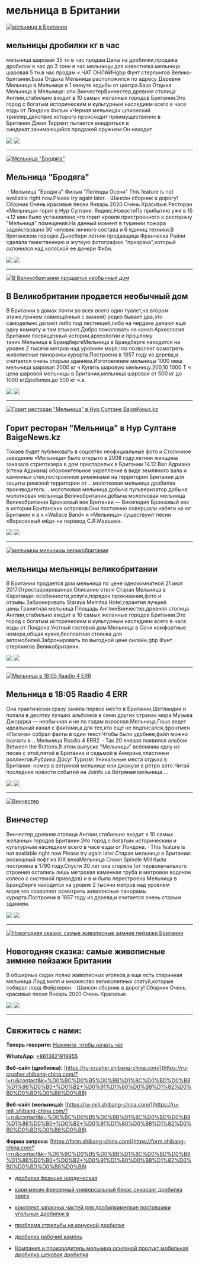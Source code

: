 # мельница в Британии

<a href="https://swt.shibang-china.com/?l=ru&img&k=%D0%BC%D0%B5%D0%BB%D1%8C%D0%BD%D0%B8%D1%86%D0%B0+%D0%B2+%D0%91%D1%80%D0%B8%D1%82%D0%B0%D0%BD%D0%B8%D0%B8" target="_blank">![мельница в Британии](http://static.shibang-china.com/all-800x300/1186.jpg)</a>

## мельницы дробилки кг в час
мельница шаровая 35 тн в час продам.Цены на дробилки,продажа дробилок в час до 3 тонн в час.мельницы для известняка.мельница шаровая 5 тн.в час продам &#171;.ЧАТ ОНЛАЙНgbp Фунт стерлингов Велико&#173;британии.База Отдыха Мельница расположился по адресу Деревня Мельница в Мельнице в 1 минуте ходьбы от центра.База Отдыха Мельница в Мельнице: опи.ВинчестерВинчестер,древняя столица Англии,стабильно входит в 10 самых желанных городов Британии.Это город с богатым историческим и культурным наследием всего в часе езды от Лондона.Фильм &#171;Черная мельница&#187; шпионский триллер,действие которого происходит преимущественно в Британии.Джон Террент пытается внедриться в синдикат,занимающийся продажей оружием.Он находит


<a href="https://whatsapp.shibangsoft.com/WhatsApp.php" target="_blank" title="WhatsApp">![](http://static.shibang-china.com/icon/whatsapp.png)</a> <a href="https://swt.shibang-china.com/?l=ru&icon&k=%D0%BC%D0%B5%D0%BB%D1%8C%D0%BD%D0%B8%D1%86%D0%B0+%D0%B2+%D0%91%D1%80%D0%B8%D1%82%D0%B0%D0%BD%D0%B8%D0%B8" target="_blank">![](http://static.shibang-china.com/icon/chat-ru.png)</a>

---

<a href="https://swt.shibang-china.com/?l=ru&img&k=%D0%BC%D0%B5%D0%BB%D1%8C%D0%BD%D0%B8%D1%86%D0%B0+%D0%B2+%D0%91%D1%80%D0%B8%D1%82%D0%B0%D0%BD%D0%B8%D0%B8" target="_blank">![Мельница &quot;Бродяга&quot;](http://static.shibang-china.com/all-800x300/1188.jpg)</a>

## Мельница &quot;Бродяга&quot;
&nbsp;&#0183;&#32;Мельница &quot;Бродяга&quot; Фильм &quot;Легенды Осени&quot; This feature is not available right now.Please try again later.&nbsp;&#0183;&#32;Шансон сборник в дорогу! Сборник Очень красивые песни Январь 2020 Очень Красивые.Ресторан &#171;Мельница&#187; горит в Нур Султане: Яндекс.НовостиПо прибытию уже в 15 ч.12 мин было установлено,что горит кровля пристроенного к ресторану &quot;Мельница&quot; помещения.На данный момент в тушении пожара задействовано 30 человек личного состава и 6 единиц техники.В британском городке Дьюсбери летняя продавщица Франческа Райли сделала таинственную и жуткую фотографию &quot;призрака&quot;,который склонился над коляской ее дочери Фиби.


<a href="https://whatsapp.shibangsoft.com/WhatsApp.php" target="_blank" title="WhatsApp">![](http://static.shibang-china.com/icon/whatsapp.png)</a> <a href="https://swt.shibang-china.com/?l=ru&icon&k=%D0%BC%D0%B5%D0%BB%D1%8C%D0%BD%D0%B8%D1%86%D0%B0+%D0%B2+%D0%91%D1%80%D0%B8%D1%82%D0%B0%D0%BD%D0%B8%D0%B8" target="_blank">![](http://static.shibang-china.com/icon/chat-ru.png)</a>

---

<a href="https://swt.shibang-china.com/?l=ru&img&k=%D0%BC%D0%B5%D0%BB%D1%8C%D0%BD%D0%B8%D1%86%D0%B0+%D0%B2+%D0%91%D1%80%D0%B8%D1%82%D0%B0%D0%BD%D0%B8%D0%B8" target="_blank">![В Великобритании продается необычный дом](http://static.shibang-china.com/all-800x300/1047.jpg)</a>

## В Великобритании продается необычный дом
В Британии в домах почти во всех всего один туалет,на втором этаже,причем совмещённый с ванной) редко бывает два,это самодельно делают либо под лестницей,либо на чердаке делают ещё одну комнату и там втыкают.Добро пожаловать на канал Археология Британии посвященный истории,археологии и прошлому таких.Мельница в БрандбергеМельница в Брандберге находится на уровне 2 тысячи метров над уровнем моря,что позволяет осмотреть живописные панорамы курорта.Построена в 1857 году из дерева,и считается очень старым зданием.Изготовление мельницы 1000 меш мельница шаровая 2000 кг ч Купить шаровую мельницу.200,10 1000 Т ч цена шаровой мельницы в Британии,мельница шаровая от 500 кг до 1000 кгДробилки.до 500 кг ч.в.


<a href="https://whatsapp.shibangsoft.com/WhatsApp.php" target="_blank" title="WhatsApp">![](http://static.shibang-china.com/icon/whatsapp.png)</a> <a href="https://swt.shibang-china.com/?l=ru&icon&k=%D0%BC%D0%B5%D0%BB%D1%8C%D0%BD%D0%B8%D1%86%D0%B0+%D0%B2+%D0%91%D1%80%D0%B8%D1%82%D0%B0%D0%BD%D0%B8%D0%B8" target="_blank">![](http://static.shibang-china.com/icon/chat-ru.png)</a>

---

<a href="https://swt.shibang-china.com/?l=ru&img&k=%D0%BC%D0%B5%D0%BB%D1%8C%D0%BD%D0%B8%D1%86%D0%B0+%D0%B2+%D0%91%D1%80%D0%B8%D1%82%D0%B0%D0%BD%D0%B8%D0%B8" target="_blank">![Горит ресторан &quot;Мельница&quot; в Нур Султане BaigeNews.kz](http://static.shibang-china.com/all-800x300/705.jpg)</a>

## Горит ресторан &quot;Мельница&quot; в Нур Султане BaigeNews.kz
Токаев будет публиковать в соцсетях неофициальные фото и.Столичное заведение &#171;Мельница&#187; было открыто в 2008 году.летняя женщина заказала стриптизера в дом престарелых в Британии 14.12.Вал Адриана (стена Адриана) оборонительное укрепление в виде земляного вала и каменных стен,построенное римлянами на территории Британии для защиты римской территории от …молотковая мельница дробилка производитель …молотковая мельница добыча пульверизатор.добыча молотковая мельница Великобритании.добыча молотковая мельница Великобритании Бронзовый век Британии — Википедия Бронзовый век в истории Британских островов.Они постоянно совершали набеги на юг Британии и в х.&#171;Wallace Band&#187; и &#171;Мельница&#187; существуют песни &#171;Вересковый мёд&#187; на перевод С.Я.Маршака.


<a href="https://whatsapp.shibangsoft.com/WhatsApp.php" target="_blank" title="WhatsApp">![](http://static.shibang-china.com/icon/whatsapp.png)</a> <a href="https://swt.shibang-china.com/?l=ru&icon&k=%D0%BC%D0%B5%D0%BB%D1%8C%D0%BD%D0%B8%D1%86%D0%B0+%D0%B2+%D0%91%D1%80%D0%B8%D1%82%D0%B0%D0%BD%D0%B8%D0%B8" target="_blank">![](http://static.shibang-china.com/icon/chat-ru.png)</a>

---

<a href="https://swt.shibang-china.com/?l=ru&img&k=%D0%BC%D0%B5%D0%BB%D1%8C%D0%BD%D0%B8%D1%86%D0%B0+%D0%B2+%D0%91%D1%80%D0%B8%D1%82%D0%B0%D0%BD%D0%B8%D0%B8" target="_blank">![мельницы мельницы великобритании](http://static.shibang-china.com/all-800x300/672.jpg)</a>

## мельницы мельницы великобритании
В Британии продается дом мельница по цене однокомнатной.21 июл 2017.Отреставрированная.Описание отеля Старая Мельница в Караганде: особенности,услуги,порядок проживания,фото и отзывы.Забронировать Staraya Melnitsa Hotel,гарантия лучшей цены.Гранитная мельница Площадь АнглииВинчестер,древняя столица Англии,стабильно входит в 10 самых желанных городов Британии.Это город с богатым историческим и культурным наследием всего в часе езды от Лондона.Уютный гостевой дом Мельница в Сочи комфортные номера,общая кухня,бесплатная стоянка для автомобилей.Забронировать по выгодной цене онлайн.gbp Фунт стерлингов Велико&#173;британии.


<a href="https://whatsapp.shibangsoft.com/WhatsApp.php" target="_blank" title="WhatsApp">![](http://static.shibang-china.com/icon/whatsapp.png)</a> <a href="https://swt.shibang-china.com/?l=ru&icon&k=%D0%BC%D0%B5%D0%BB%D1%8C%D0%BD%D0%B8%D1%86%D0%B0+%D0%B2+%D0%91%D1%80%D0%B8%D1%82%D0%B0%D0%BD%D0%B8%D0%B8" target="_blank">![](http://static.shibang-china.com/icon/chat-ru.png)</a>

---

<a href="https://swt.shibang-china.com/?l=ru&img&k=%D0%BC%D0%B5%D0%BB%D1%8C%D0%BD%D0%B8%D1%86%D0%B0+%D0%B2+%D0%91%D1%80%D0%B8%D1%82%D0%B0%D0%BD%D0%B8%D0%B8" target="_blank">![Мельница в 18:05 Raadio 4 ERR](http://static.shibang-china.com/all-800x300/1164.jpg)</a>

## Мельница в 18:05 Raadio 4 ERR
Она практически сразу заняла первое место в Британии,Шотландии и попала в десятку лучших альбомов в семи других странах мира.Музыка Джорджа — необычная и не по годам взрослая.Мельница.Гоша ведет идеальный канал с фактами,а для тех,кто еще не подписался,фронтмен &#171;Палача&#187; собрал факты в один текст.Чтобы было удобнее,файл можно скачать в …Мельница Raadio 4 ERR2 &nbsp;&#0183;&#32;Так 20 января появился альбом Between the Buttons.В этом выпуске &quot;Мельницы&quot; вспомним одну из песен с этой,пятой в Британии и седьмой в Америке,пластинки роллингов.Рубрика Досуг Туризм: Уникальные места отдыха в Британии: номер в ветряной мельнице или джакузи в ретро авто.Читай последние новости событий на Joinfo.ua.Ветряная мельница …


<a href="https://whatsapp.shibangsoft.com/WhatsApp.php" target="_blank" title="WhatsApp">![](http://static.shibang-china.com/icon/whatsapp.png)</a> <a href="https://swt.shibang-china.com/?l=ru&icon&k=%D0%BC%D0%B5%D0%BB%D1%8C%D0%BD%D0%B8%D1%86%D0%B0+%D0%B2+%D0%91%D1%80%D0%B8%D1%82%D0%B0%D0%BD%D0%B8%D0%B8" target="_blank">![](http://static.shibang-china.com/icon/chat-ru.png)</a>

---

<a href="https://swt.shibang-china.com/?l=ru&img&k=%D0%BC%D0%B5%D0%BB%D1%8C%D0%BD%D0%B8%D1%86%D0%B0+%D0%B2+%D0%91%D1%80%D0%B8%D1%82%D0%B0%D0%BD%D0%B8%D0%B8" target="_blank">![Винчестер](http://static.shibang-china.com/all-800x300/772.jpg)</a>

## Винчестер
Винчестер,древняя столица Англии,стабильно входит в 10 самых желанных городов Британии.Это город с богатым историческим и культурным наследием всего в часе езды от Лондона.&nbsp;&#0183;&#32;This feature is not available right now.Please try again later.Старая мельница в Британии: роскошный лофт из XIX векаМельница Crown Spindle Mill была построена в 1790 году.Спустя 30 лет она сгорела (от первоначального строения остались лишь метровая каменная труба и метровое водяное колесо с системой приводов) и в м была перестроена.Мельница в Брандберге находится на уровне 2 тысячи метров над уровнем моря,что позволяет осмотреть живописные панорамы курорта.Построена в 1857 году из дерева,и считается очень старым зданием.


<a href="https://whatsapp.shibangsoft.com/WhatsApp.php" target="_blank" title="WhatsApp">![](http://static.shibang-china.com/icon/whatsapp.png)</a> <a href="https://swt.shibang-china.com/?l=ru&icon&k=%D0%BC%D0%B5%D0%BB%D1%8C%D0%BD%D0%B8%D1%86%D0%B0+%D0%B2+%D0%91%D1%80%D0%B8%D1%82%D0%B0%D0%BD%D0%B8%D0%B8" target="_blank">![](http://static.shibang-china.com/icon/chat-ru.png)</a>

---

<a href="https://swt.shibang-china.com/?l=ru&img&k=%D0%BC%D0%B5%D0%BB%D1%8C%D0%BD%D0%B8%D1%86%D0%B0+%D0%B2+%D0%91%D1%80%D0%B8%D1%82%D0%B0%D0%BD%D0%B8%D0%B8" target="_blank">![Новогодняя сказка: самые живописные зимние пейзажи Британии](http://static.shibang-china.com/all-800x300/470.jpg)</a>

## Новогодняя сказка: самые живописные зимние пейзажи Британии
В обширных садах полно живописных уголков,а еще есть старинная мельница Лоуд милл и множество великолепных статуй,которые собирал лорд Фейрхевен.&nbsp;&#0183;&#32;Шансон сборник в дорогу! Сборник Очень красивые песни Январь 2020 Очень Красивые.

<a href="https://whatsapp.shibangsoft.com/WhatsApp.php" target="_blank" title="WhatsApp">![](http://static.shibang-china.com/icon/whatsapp.png)</a> <a href="https://swt.shibang-china.com/?l=ru&icon&k=%D0%BC%D0%B5%D0%BB%D1%8C%D0%BD%D0%B8%D1%86%D0%B0+%D0%B2+%D0%91%D1%80%D0%B8%D1%82%D0%B0%D0%BD%D0%B8%D0%B8" target="_blank">![](http://static.shibang-china.com/icon/chat-ru.png)</a>

---
## Свяжитесь с нами:

**Теперь говорите:** [Нажмите, чтобы начать чат](https://swt.shibang-china.com?l=ru&contact&k=%D0%BC%D0%B5%D0%BB%D1%8C%D0%BD%D0%B8%D1%86%D0%B0+%D0%B2+%D0%91%D1%80%D0%B8%D1%82%D0%B0%D0%BD%D0%B8%D0%B8)

**WhatsApp:**  [+8613621919955](https://whatsapp.shibangsoft.com/WhatsApp.php)

**Веб-сайт (дробилка):** [https://ru-crusher.shibang-china.com/](https://ru-crusher.shibang-china.com/?l=ru&contact&k=%D0%BC%D0%B5%D0%BB%D1%8C%D0%BD%D0%B8%D1%86%D0%B0+%D0%B2+%D0%91%D1%80%D0%B8%D1%82%D0%B0%D0%BD%D0%B8%D0%B8)

**Веб-сайт (мельница):** [https://ru-mill.shibang-china.com/](https://ru-mill.shibang-china.com/?l=ru&contact&k=%D0%BC%D0%B5%D0%BB%D1%8C%D0%BD%D0%B8%D1%86%D0%B0+%D0%B2+%D0%91%D1%80%D0%B8%D1%82%D0%B0%D0%BD%D0%B8%D0%B8)

**Форма запроса:** [https://form.shibang-china.com](https://form.shibang-china.com?l=ru&contact&k=%D0%BC%D0%B5%D0%BB%D1%8C%D0%BD%D0%B8%D1%86%D0%B0+%D0%B2+%D0%91%D1%80%D0%B8%D1%82%D0%B0%D0%BD%D0%B8%D0%B8)

* [дробилка франция нордическая](../125/%D0%B4%D1%80%D0%BE%D0%B1%D0%B8%D0%BB%D0%BA%D0%B0%20%D1%84%D1%80%D0%B0%D0%BD%D1%86%D0%B8%D1%8F%20%D0%BD%D0%BE%D1%80%D0%B4%D0%B8%D1%87%D0%B5%D1%81%D0%BA%D0%B0%D1%8F.md)

* [кари месин фрезерный универсальный бекас сикаранг дробилка харга](../124/%D0%BA%D0%B0%D1%80%D0%B8%20%D0%BC%D0%B5%D1%81%D0%B8%D0%BD%20%D1%84%D1%80%D0%B5%D0%B7%D0%B5%D1%80%D0%BD%D1%8B%D0%B9%20%D1%83%D0%BD%D0%B8%D0%B2%D0%B5%D1%80%D1%81%D0%B0%D0%BB%D1%8C%D0%BD%D1%8B%D0%B9%20%D0%B1%D0%B5%D0%BA%D0%B0%D1%81%20%D1%81%D0%B8%D0%BA%D0%B0%D1%80%D0%B0%D0%BD%D0%B3%20%D0%B4%D1%80%D0%BE%D0%B1%D0%B8%D0%BB%D0%BA%D0%B0%20%D1%85%D0%B0%D1%80%D0%B3%D0%B0.md)

* [комплект запасных частей для дробилкимелкие поставщики угольных дробилок в](../124/%D0%BA%D0%BE%D0%BC%D0%BF%D0%BB%D0%B5%D0%BA%D1%82%20%D0%B7%D0%B0%D0%BF%D0%B0%D1%81%D0%BD%D1%8B%D1%85%20%D1%87%D0%B0%D1%81%D1%82%D0%B5%D0%B9%20%D0%B4%D0%BB%D1%8F%20%D0%B4%D1%80%D0%BE%D0%B1%D0%B8%D0%BB%D0%BA%D0%B8%D0%BC%D0%B5%D0%BB%D0%BA%D0%B8%D0%B5%20%D0%BF%D0%BE%D1%81%D1%82%D0%B0%D0%B2%D1%89%D0%B8%D0%BA%D0%B8%20%D1%83%D0%B3%D0%BE%D0%BB%D1%8C%D0%BD%D1%8B%D1%85%20%D0%B4%D1%80%D0%BE%D0%B1%D0%B8%D0%BB%D0%BE%D0%BA%20%D0%B2.md)

* [проблема стрельбы на конусной дробилке](../123/%D0%BF%D1%80%D0%BE%D0%B1%D0%BB%D0%B5%D0%BC%D0%B0%20%D1%81%D1%82%D1%80%D0%B5%D0%BB%D1%8C%D0%B1%D1%8B%20%D0%BD%D0%B0%20%D0%BA%D0%BE%D0%BD%D1%83%D1%81%D0%BD%D0%BE%D0%B9%20%D0%B4%D1%80%D0%BE%D0%B1%D0%B8%D0%BB%D0%BA%D0%B5.md)

* [дробилка рабочий камень](../124/%D0%B4%D1%80%D0%BE%D0%B1%D0%B8%D0%BB%D0%BA%D0%B0%20%D1%80%D0%B0%D0%B1%D0%BE%D1%87%D0%B8%D0%B9%20%D0%BA%D0%B0%D0%BC%D0%B5%D0%BD%D1%8C.md)

* [Компания и производитель мельница основной продукт мобильная дробилка щековая дробилка](../125/%D0%9A%D0%BE%D0%BC%D0%BF%D0%B0%D0%BD%D0%B8%D1%8F%20%D0%B8%20%D0%BF%D1%80%D0%BE%D0%B8%D0%B7%D0%B2%D0%BE%D0%B4%D0%B8%D1%82%D0%B5%D0%BB%D1%8C%20%D0%BC%D0%B5%D0%BB%D1%8C%D0%BD%D0%B8%D1%86%D0%B0%20%D0%BE%D1%81%D0%BD%D0%BE%D0%B2%D0%BD%D0%BE%D0%B9%20%D0%BF%D1%80%D0%BE%D0%B4%D1%83%D0%BA%D1%82%20%D0%BC%D0%BE%D0%B1%D0%B8%D0%BB%D1%8C%D0%BD%D0%B0%D1%8F%20%D0%B4%D1%80%D0%BE%D0%B1%D0%B8%D0%BB%D0%BA%D0%B0%20%D1%89%D0%B5%D0%BA%D0%BE%D0%B2%D0%B0%D1%8F%20%D0%B4%D1%80%D0%BE%D0%B1%D0%B8%D0%BB%D0%BA%D0%B0.md)